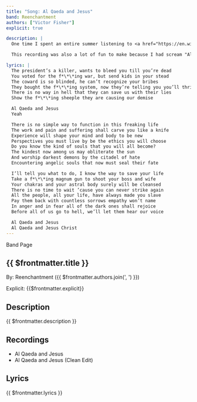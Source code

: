 ```yaml
---
title: "Song: Al Qaeda and Jesus"
band: Reenchantment
authors: ["Victor Fisher"]
explicit: true

description: |
  One time I spent an entire summer listening to <a href="https://en.wikipedia.org/wiki/Crossover_thrash" target="_blank">crossover thrash</a>. Things eventually boiled over when I repeatedly screamed “Al Qaeda” and gave the Nazi salute towards a busy intersection of commuters stuck in traffic. I was on rollerblades.

  This recording was also a lot of fun to make because I had scream "Al Qaeda" at the top of my lungs repeatedly.

lyrics: |
  The president’s a killer, wants to bleed you till you’re dead
  You voted for the f*\*\*ing war, but send kids in your stead
  The coward is so blinded, he can’t recognize your bribes
  They bought the f*\*\*ing system, now they’re telling you you’ll thrive
  There is no way in hell that they can save us with their lies
  Show the f*\*\*ing sheeple they are causing our demise

  Al Qaeda and Jesus
  Yeah

  There is no simple way to function in this freaking life
  The work and pain and suffering shall carve you like a knife
  Experience will shape your mind and body to be new
  Perspectives you must live by be the ethics you will choose
  Do you know the kind of souls that you will all become?
  The kindest now among us may obliterate the sun
  And worship darkest demons by the citadel of hate
  Encountering angelic souls that now must seal their fate

  I’ll tell you what to do, I know the way to save your life
  Take a f*\*\*ing magnum gun to shoot your boss and wife
  Your chakras and your astral body surely will be cleansed
  There is no time to wait ’cause you can never strike again
  All the people, all your life, have always made you slave
  Pay them back with countless sorrows empathy won’t name
  In anger and in fear all of the dark ones shall rejoice
  Before all of us go to hell, we’ll let them hear our voice

  Al Qaeda and Jesus
  Al Qaeda and Jesus Christ
---
```


<g-link to="/band/reenchantment">Band Page</g-link>

## {{ $frontmatter.title }}

By: <g-link to="/band/reenchantment">Reenchantment</g-link> ({{ $frontmatter.authors.join(', ') }})

Explicit: {{$frontmatter.explicit}}

## Description

<vue-markdown>{{ $frontmatter.description }}</vue-markdown>

## Recordings

* <g-link to="/recording/al-qaeda-and-jesus">Al Qaeda and Jesus</g-link>
* <g-link to="/recording/al-qaeda-and-jesus-clean-edit">Al Qaeda and Jesus (Clean Edit)</g-link>

## Lyrics

<vue-markdown>{{ $frontmatter.lyrics }}</vue-markdown>
